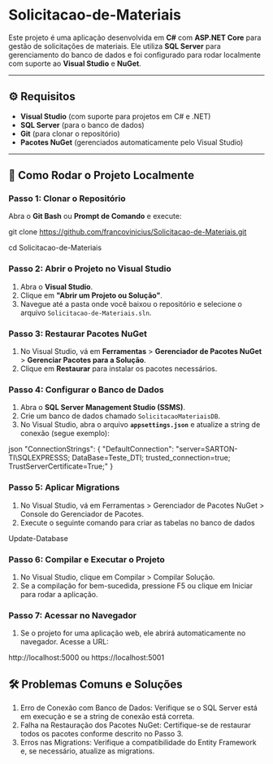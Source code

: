# Solicitacao-de-Materiais

Este projeto é uma aplicação desenvolvida em **C#** com **ASP.NET Core** para gestão de solicitações de materiais. Ele utiliza **SQL Server** para gerenciamento do banco de dados e foi configurado para rodar localmente com suporte ao **Visual Studio** e **NuGet**.

---

## ⚙️ Requisitos

- **Visual Studio** (com suporte para projetos em C# e .NET)
- **SQL Server** (para o banco de dados)
- **Git** (para clonar o repositório)
- **Pacotes NuGet** (gerenciados automaticamente pelo Visual Studio)

---

## 🚀 Como Rodar o Projeto Localmente

### Passo 1: Clonar o Repositório
Abra o **Git Bash** ou **Prompt de Comando** e execute:

git clone https://github.com/francovinicius/Solicitacao-de-Materiais.git

cd Solicitacao-de-Materiais


### Passo 2: Abrir o Projeto no Visual Studio
1. Abra o **Visual Studio**.
2. Clique em **"Abrir um Projeto ou Solução"**.
3. Navegue até a pasta onde você baixou o repositório e selecione o arquivo `Solicitacao-de-Materiais.sln`.

### Passo 3: Restaurar Pacotes NuGet
1. No Visual Studio, vá em **Ferramentas** > **Gerenciador de Pacotes NuGet** > **Gerenciar Pacotes para a Solução**.
2. Clique em **Restaurar** para instalar os pacotes necessários.

### Passo 4: Configurar o Banco de Dados
1. Abra o **SQL Server Management Studio (SSMS)**.
2. Crie um banco de dados chamado `SolicitacaoMateriaisDB`.
3. No Visual Studio, abra o arquivo **`appsettings.json`** e atualize a string de conexão (segue exemplo):
   
json
"ConnectionStrings": {
  "DefaultConnection": "server=SARTON-TI\\SQLEXPRESSS; DataBase=Teste_DTI; trusted_connection=true; TrustServerCertificate=True;"
}

### Passo 5: Aplicar Migrations
1. No Visual Studio, vá em Ferramentas > Gerenciador de Pacotes NuGet > Console do Gerenciador de Pacotes.
2. Execute o seguinte comando para criar as tabelas no banco de dados

Update-Database

###  Passo 6: Compilar e Executar o Projeto
1. No Visual Studio, clique em Compilar > Compilar Solução.
2. Se a compilação for bem-sucedida, pressione F5 ou clique em Iniciar para rodar a aplicação.

### Passo 7: Acessar no Navegador
1. Se o projeto for uma aplicação web, ele abrirá automaticamente no navegador. Acesse a URL:

http://localhost:5000 ou https://localhost:5001


## 🛠️ Problemas Comuns e Soluções
1. Erro de Conexão com Banco de Dados: Verifique se o SQL Server está em execução e se a string de conexão está correta.
2. Falha na Restauração dos Pacotes NuGet: Certifique-se de restaurar todos os pacotes conforme descrito no Passo 3.
3. Erros nas Migrations: Verifique a compatibilidade do Entity Framework e, se necessário, atualize as migrations.


